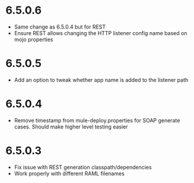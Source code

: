 # 6.5.0.6
* Same change as 6.5.0.4 but for REST
* Ensure REST allows changing the HTTP listener config name based on mojo properties

# 6.5.0.5
* Add an option to tweak whether app name is added to the listener path

# 6.5.0.4
* Remove timestamp from mule-deploy.properties for SOAP generate cases. Should make higher level testing easier

# 6.5.0.3
* Fix issue with REST generation classpath/dependencies
* Work properly with different RAML filenames
